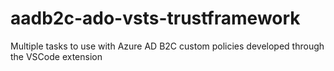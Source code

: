 # aadb2c-ado-vsts-trustframework
Multiple tasks to use with Azure AD B2C custom policies developed through the VSCode extension
